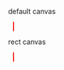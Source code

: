 <html>
<head>
    <title>canavas</title>
    <style>
        canvas{
            border:solid 1px red;
            margin: 10px;
        }
    </style>
</head>
<body>
    <p>default canvas</p>
    <canvas></canvas>
    <P>rect canvas</P>
    <canvas id="rect" width="200" height="200"></canvas>
    <script>
        a=document.getElementById("rect");
        b=a.getContext("2d");
        b.fillStyle="red";
        b.fillRect(50,50,100,100);
        b.globalAlpha=0.50;

        b=a.getContext("2d");
        b.fillStyle="green";
        b.fillRect(75,75,100,100);
        b.globalAlpha=0.50;
    </script>
    <canvas id="circle" width="200" height="200"></canvas>
    <script>
        a=document.getElementById("circle");
        b=a.getContext("2d");
        b.beginPath();
        b.fillStyle="red";
        b.arc(100,100,30,0,2*3.142);
        b.fill();

        b=a.getContext("2d");
        b.beginPath();
        b.fillStyle="green";
        b.arc(75,75,30,0,2*3.142);
        b.fill();

        b=a.getContext("2d");
        b.beginPath();
        b.fillStyle="blue";
        b.arc(125,125,30,0,2*3.142);
        b.fill();
    </script>
     <canvas id="line" width="200" height="200"></canvas>
     <script>
        a=document.getElementById("line");
        b=a.getContext("2d");
        b.moveTo(0,0);
        b.lineTo(200,200);
        b.stroke();
     </script>
</body>
</html>

